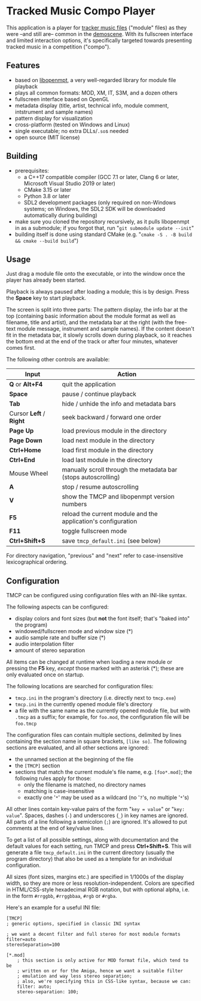 Tracked Music Compo Player
==========================

This application is a player for [tracker music files](https://en.wikipedia.org/wiki/Module_file) ("module" files) as they were &ndash;and still are&ndash; common in the [demoscene](https://en.wikipedia.org/wiki/Demoscene). With its fullscreen interface and limited interaction options, it's specifically targeted towards presenting tracked music in a competition ("compo").

## Features

- based on [libopenmpt](https://lib.openmpt.org/libopenmpt/), a very well-regarded library for module file playback
- plays all common formats: MOD, XM, IT, S3M, and a dozen others
- fullscreen interface based on OpenGL
- metadata display (title, artist, technical info, module comment, intstrument and sample names)
- pattern display for visualization
- cross-platform (tested on Windows and Linux)
- single executable; no extra DLLs/`.so`s needed
- open source (MIT license)

## Building

- prerequisites:
  - a C++17 compatible compiler (GCC 7.1 or later, Clang 6 or later, Microsoft Visual Studio 2019 or later)
  - CMake 3.15 or later
  - Python 3.8 or later
  - SDL2 development packages (only required on non-Windows systems; on Windows, the SDL2 SDK will be downloaded automatically during building)
- make sure you cloned the repository recursively, as it pulls libopenmpt in as a submodule; if you forgot that, run "`git submodule update --init`"
- building itself is done using standard CMake (e.g. "`cmake -S . -B build && cmake --build build`")

## Usage

Just drag a module file onto the executable, or into the window once the player has already been started.

Playback is always paused after loading a module; this is by design. Press the **Space** key to start playback.

The screen is split into three parts: The pattern display, the info bar at the top (containing basic information about the module format as well as filename, title and artist), and the metadata bar at the right (with the free-text module message, instrument and sample names). If the content doesn't fit in the metadata bar, it slowly scrolls down during playback, so it reaches the bottom end at the end of the track or after four minutes, whatever comes first.

The following other controls are available:

| Input | Action |
|-------|--------|
| **Q** or **Alt+F4** | quit the application
| **Space** | pause / continue playback
| **Tab** | hide / unhide the info and metadata bars
| Cursor **Left** / **Right** | seek backward / forward one order
| **Page Up** | load previous module in the directory
| **Page Down** | load next module in the directory
| **Ctrl+Home** | load first module in the directory
| **Ctrl+End** | load last module in the directory
| Mouse Wheel | manually scroll through the metadata bar (stops autoscrolling)
| **A** | stop / resume autoscrolling
| **V** | show the TMCP and libopenmpt version numbers
| **F5** | reload the current module and the application's configuration
| **F11** | toggle fullscreen mode
| **Ctrl+Shift+S** | save `tmcp_default.ini` (see below)

For directory navigation, "previous" and "next" refer to case-insensitive lexicographical ordering.


## Configuration

TMCP can be configured using configuration files with an INI-like syntax.

The following aspects can be configured:
- display colors and font sizes (but **not** the font itself; that's "baked into" the program)
- windowed/fullscreen mode and window size (*)
- audio sample rate and buffer size (*)
- audio interpolation filter
- amount of stereo separation

All items can be changed at runtime when loading a new module or pressing the **F5** key, _except_ those marked with an asterisk (*); these are only evaluated once on startup.

The following locations are searched for configuration files:
- `tmcp.ini` in the program's directory (i.e. directly next to `tmcp.exe`)
- `tmcp.ini` in the currently opened module file's directory
- a file with the same name as the currently opened module file, but with `.tmcp` as a suffix; for example, for `foo.mod`, the configuration file will be `foo.tmcp`

The configuration files can contain multiple sections, delimited by lines containing the section name in square brackets, `[like so]`. The following sections are evaluated, and all other sections are ignored:
- the unnamed section at the beginning of the file
- the `[TMCP]` section
- sections that match the current module's file name, e.g. `[foo*.mod]`;
  the following rules apply for those:
  - only the filename is matched, no directory names
  - matching is case-insensitive
  - exactly one '`*`' may be used as a wildcard (no '`?`'s, no multiple '`*`'s)

All other lines contain key-value pairs of the form "`key = value`" or "`key: value`". Spaces, dashes (`-`) and underscores (`_`) in key names are ignored. All parts of a line following a semicolon (`;`) are ignored. It's allowed to put comments at the end of key/value lines.

To get a list of all possible settings, along with documentation and the default values for each setting, run TMCP and press **Ctrl+Shift+S**. This will generate a file `tmcp_default.ini` in the current directory (usually the program directory) that also be used as a template for an individual configuration.

All sizes (font sizes, margins etc.) are specified in 1/1000s of the display width, so they are more or less resolution-independent. Colors are specified in HTML/CSS-style hexadecimal RGB notation, but with optional alpha, i.e. in the form `#rrggbb`, `#rrggbbaa`, `#rgb` or `#rgba`.

Here's an example for a useful INI file:

    [TMCP]
    ; generic options, specified in classic INI syntax

    ; we want a decent filter and full stereo for most module formats
    filter=auto
    stereoSeparation=100

    [*.mod]
        ; this section is only active for MOD format file, which tend to be
        ; written on or for the Amiga, hence we want a suitable filter
        ; emulation and way less stereo separation;
        ; also, we're specifying this in CSS-like syntax, because we can:
        filter: auto;
        stereo-separation: 100;
